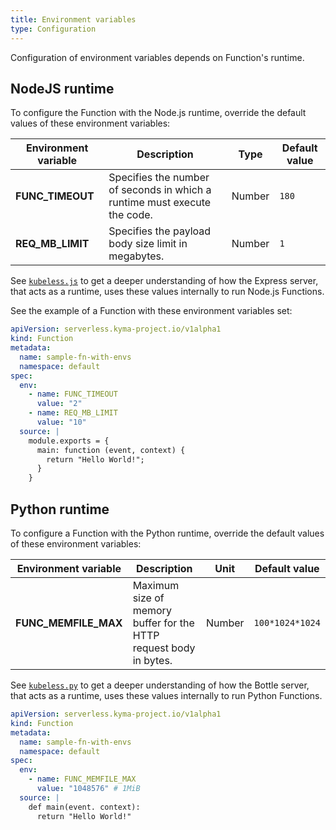 ```yaml
---
title: Environment variables
type: Configuration
---
```


Configuration of environment variables depends on Function's runtime.

## NodeJS runtime

To configure the Function with the Node.js runtime, override the default values of these environment variables:

| Environment variable | Description                                                               | Type   | Default value |
| -------------------- | ------------------------------------------------------------------------- | ------ | ------------- |
| **FUNC_TIMEOUT**     | Specifies the number of seconds in which a runtime must execute the code. | Number | `180`         |
| **REQ_MB_LIMIT**     | Specifies the payload body size limit in megabytes.                       | Number | `1`           |

See [`kubeless.js`](https://github.com/kubeless/runtimes/blob/master/stable/nodejs/kubeless.js) to get a deeper understanding of how the Express server, that acts as a runtime, uses these values internally to run Node.js Functions.

See the example of a Function with these environment variables set:

```yaml
apiVersion: serverless.kyma-project.io/v1alpha1
kind: Function
metadata:
  name: sample-fn-with-envs
  namespace: default
spec:
  env:
    - name: FUNC_TIMEOUT
      value: "2"
    - name: REQ_MB_LIMIT
      value: "10"
  source: |
    module.exports = {
      main: function (event, context) {
        return "Hello World!";
      }
    }
```

## Python runtime

To configure a Function with the Python runtime, override the default values of these environment variables:

| Environment variable | Description                                      | Unit   | Default value   |
| -------------------- | ------------------------------------------------ | ------ | --------------- |
| **FUNC_MEMFILE_MAX** | Maximum size of memory buffer for the HTTP request body in bytes. | Number | `100*1024*1024` | <!-- https://bottlepy.org/docs/dev/api.html#bottle.BaseRequest.MEMFILE_MAX --> |

See [`kubeless.py`](https://github.com/kubeless/runtimes/blob/master/stable/python/_kubeless.py) to get a deeper understanding of how the Bottle server, that acts as a runtime, uses these values internally to run Python Functions.

```yaml
apiVersion: serverless.kyma-project.io/v1alpha1
kind: Function
metadata:
  name: sample-fn-with-envs
  namespace: default
spec:
  env:
    - name: FUNC_MEMFILE_MAX
      value: "1048576" # 1MiB
  source: |
    def main(event. context):
      return "Hello World!"
```